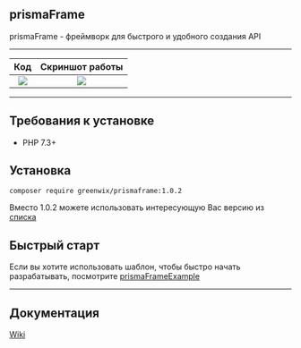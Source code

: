 ## prismaFrame

prismaFrame - фреймворк для быстрого и удобного создания API

---

Код             |  Скриншот работы
:-------------------------:|:-------------------------:
![](https://sun9-22.userapi.com/9F1_r7ORKdE_C48dhdS1kXaaD-K6eoLTYqvD3w/lrJBP7xb60M.jpg)  |  ![](https://sun9-43.userapi.com/IU3iUs8b1s2eNKdBD6MTgjI28ILlyZjF6uAhjw/IAYLWUdvZag.jpg)

---

## Требования к установке
+ PHP 7.3+

## Установка

```shell script
composer require greenwix/prismaframe:1.0.2
```

Вместо 1.0.2 можете использовать интересующую Вас версию из [списка](https://github.com/GreenWix/prismaFrame/releases)

## Быстрый старт

Если вы хотите использовать шаблон, чтобы быстро начать разрабатывать, посмотрите [prismaFrameExample](https://github.com/GreenWix/prismaFrameExample)

---

## Документация

[Wiki](https://github.com/GreenWix/prismaFrame/wiki)